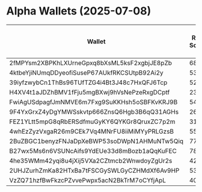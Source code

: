 # Alpha Wallets (2025-07-08)

| Wallet | Risk Score | Backtesting ROI (SOL) | Portfolio Value (USD) | SOL Balance | Farming Attempts / Total Tokens | Farming Ratio (%) | Median/Avg Risk of Last 10 Tokens | Median/Avg MC of Last 10 Tokens | Winrate (%) | ROI (%) | ROI (1D) (%) | Win Rate 1D (%) | Tokens (1D) | ROI (7D) (%) | Win Rate 7D (%) | Tokens (7D) | ROI (30D) (%) | Win Rate 30D (%) | Tokens (30D) | Realized Gains (USD) | Unrealized Gains (USD) | Median/Avg Holding Time (min) | Buy Size | Median/Avg Profit % Per Trade | Median/Avg Loss % Per Trade |
|----------|----------|----------|----------|----------|----------|----------|----------|----------|----------|----------|----------|----------|----------|----------|----------|----------|----------|----------|----------|----------|----------|----------|----------|----------|----------|
| 2fMPYsm2XBPKhLXUrneGpxq8bXsML5ksF2xgbjJE8pZb | 68.94 | 22.69% | $2807.00 | 8.2880 | 0 / 13 | 0.00% | 4.50/4.70 | $542.08K/$5.32M | 46.15% | 19.80% | 2.59% | 100.00% | 1 | 23.96% | 100.00% | 2 | 359.85% | 60.00% | 9 | $1295.64 | $25.46 | 6786.92/10536.89 | $138.65 | 348.69%/348.69% | -51.69%/-64.78% |
| 4ktbeYjiNUmqDDyeofiSuseP67AUkfRKCSUtpB92Ai2y | 53.95 | 11.57% | $6301.49 | 25.6693 | 0 / 55 | 0.00% | 5.00/4.80 | $665.25K/$1.02M | 83.64% | 56.33% | 2.37% | 80.00% | 3 | 0.74% | 68.75% | 24 | 100.00% | 83.64% | 55 | $5364.05 | $455.12 | 964.66/1866.97 | $140.04 | -/- | -/- |
| 39iyfzwybCn1ThBs96TUfTZG4i4Bt3J48c7HxQFJ6Tcp | 52.45 | 6.49% | $1514.38 | 10.0078 | 4 / 135 | 2.96% | 2.00/2.60 | $547.73K/$26.65M | 71.85% | 10.78% | 0.30% | 33.33% | 1 | 0.30% | 33.33% | 1 | 0.30% | 33.33% | 1 | $27419.73 | $228.35 | 248.13/4057.45 | $244.50 | 6.40%/13.18% | -8.92%/-18.73% |
| H4XV4t1aJDZhBMV1fFju5mgBXwj9hVsNePzeRxgDCptf | 23.24 | 1.68% | $2612.78 | 14.4090 | 0 / 41 | 0.00% | 0.00/1.30 | $3.86M/$25.60M | 70.73% | 18.73% | 27.48% | 83.33% | 4 | 100.00% | 70.73% | 41 | 100.00% | 70.73% | 41 | $2702.56 | $19.93 | 238.69/995.89 | $213.06 | -/- | -/- |
| FwiAgUSdpagfJmNMVE6m7Fxg9SuKKHsh5oSBFKvKRJ9B | 54.10 | 1.02% | $5893.44 | 10.1330 | 14 / 214 | 6.54% | 9.50/8.50 | $5.92K/$9.59K | 49.53% | 15.96% | 17.26% | 50.00% | 9 | 143.31% | 51.49% | 88 | 2118.05% | 48.60% | 178 | $6201.42 | $20.93 | 87.84/1810.66 | $106.30 | 15.18%/59.75% | -28.03%/-38.51% |
| 9F4YxGrxZ4yDgYMWSskvtp666ZnsQ6Hgb3B6qQ31AGHs | 26.26 | 0.88% | $3380.29 | 18.0038 | 0 / 34 | 0.00% | 4.00/4.20 | $2.29M/$2.44M | 61.76% | 28.92% | 4.07% | 50.00% | 3 | 1474.87% | 81.82% | 19 | 5343.61% | 72.00% | 24 | $6095.09 | $714.60 | 251.84/3388.37 | $209.65 | 14.46%/18.93% | -37.59%/-36.42% |
| FEZ1YLtt5mpG8qRbERSdfmuGyKY6QYKGr8QruxZC7p2m | 31.58 | 0.55% | $115625.83 | 389.5304 | 0 / 59 | 0.00% | 6.00/5.40 | $2.42M/$2.27M | 57.63% | 22.62% | 36.58% | 57.89% | 5 | 128.15% | 52.08% | 22 | 100.00% | 57.63% | 59 | $33155.82 | $878.55 | 5544.43/7154.76 | $1065.16 | -/- | -/- |
| 4whEzZyzVxgaR26m9CEk7Vq4MNrFU8iiMiMYyPRLGzsB | 55.32 | 0.35% | $4360.37 | 5.9394 | 1 / 57 | 1.75% | 7.00/7.10 | $5.82K/$33.33K | 54.39% | 22.66% | 23.12% | 87.50% | 4 | 258.53% | 65.38% | 22 | 1788.15% | 58.82% | 53 | $1440.01 | $179.28 | 1098.87/4444.77 | $115.45 | 36.24%/36.24% | -10.56%/-21.33% |
| 2BuZBGC1benyzFNJaDpXeBWP53soDWpN1AHMuNTw5Qiq | 77.24 | 0.27% | $760.98 | 5.0341 | 1 / 25 | 4.00% | 2.00/2.50 | $12.13K/$736.70K | 76.00% | 16.51% | 5.40% | 100.00% | 1 | 5.40% | 100.00% | 1 | 5.40% | 100.00% | 1 | $3327.49 | $-0.00 | 31.73/336.90 | $466.84 | 20.79%/58.05% | -43.36%/-39.82% |
| B27wx5Ms6n6VSUNcAifs9YdEUe33d8mBozb1aQqKuFEC | 78.06 | 0.08% | $1795.22 | 11.8763 | 1 / 13 | 7.69% | 8.00/6.30 | $90.02K/$962.75K | 76.92% | 16.01% | 17.00% | 100.00% | 0 | 19.09% | 66.67% | 3 | 131.57% | 75.00% | 6 | $1436.57 | $-11.29 | 728.82/8470.70 | $226.45 | 32.26%/28.55% | -80.17%/-80.17% |
| 4he35WMm42yqi8u4jXij5VXa2CZtmcb2WnwdoyZgUr2s | 42.00 | 0.00% | $21812.24 | 60.0918 | 0 / 19 | 0.00% | 0.00/0.00 | $196.50M/$1.15B | 47.37% | 222.38% | 0.14% | 66.67% | 0 | 0.28% | 100.00% | 0 | 28.90% | 100.00% | 0 | $518492.46 | $141.37 | 62298.66/132179.58 | $248.29 | 259.48%/382.87% | -55.39%/-54.18% |
| 2UHJZurhZmKa82HTxBa7tFSCGySWLGyCZHMdXf6Av9HP | 53.96 | 0.00% | $3293.31 | 13.5673 | 0 / 170 | 0.00% | 2.50/4.00 | $186.43K/$2.93M | 62.94% | 162.88% | 0.00% | 0.00% | 0 | 1.35% | 100.00% | 0 | 5.55% | 100.00% | 2 | $22523.92 | $309.48 | 1425.67/16377.84 | $46.54 | 109.33%/258.47% | -56.02%/-55.30% |
| VzZQ71hzfBwFkzcPZvvePwpx5acN2BkTrM7oCYfjApL | 40.05 | 0.00% | $7369.57 | 48.7515 | 7 / 289 | 2.42% | 4.00/4.30 | $861.48K/$9.62M | 47.06% | 200.09% | 0.00% | 0.00% | 0 | 27.14% | 87.50% | 7 | 214.44% | 61.76% | 64 | $27699.36 | $345.87 | 15.18/910.42 | $35.04 | 72.32%/15389.20% | -38.65%/-39.14% |
